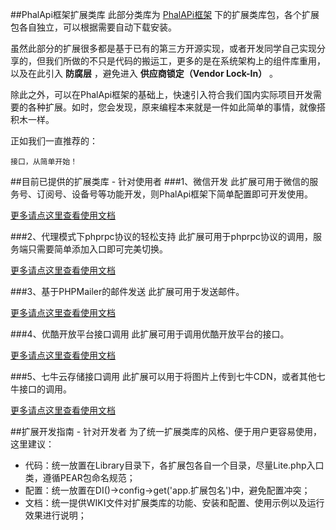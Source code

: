 ##PhalApi框架扩展类库
此部分类库为 [PhalAPi框架](http://git.oschina.net/dogstar/PhalApi) 下的扩展类库包，各个扩展包各自独立，可以根据需要自动下载安装。
  
虽然此部分的扩展很多都是基于已有的第三方开源实现，或者开发同学自己实现分享的，但我们所做的不只是代码的搬运工，更多的是在系统架构上的组件库重用，以及在此引入 **防腐层** ，避免进入 **供应商锁定（Vendor Lock-In）** 。  
  
除此之外，可以在PhalApi框架的基础上，快速引入符合我们国内实际项目开发需要的各种扩展。如时，您会发现，原来编程本来就是一件如此简单的事情，就像搭积木一样。  

  
正如我们一直推荐的：
```
接口，从简单开始！
```
  
##目前已提供的扩展类库 - 针对使用者
###1、微信开发
此扩展可用于微信的服务号、订阅号、设备号等功能开发，则PhalApi框架下简单配置即可开发使用。  

 [更多请点这里查看使用文档](http://git.oschina.net/dogstar/PhalApi/wikis/%5B3.1%5D-%E6%89%A9%E5%B1%95%E7%B1%BB%E5%BA%93%EF%BC%9A%E5%BE%AE%E4%BF%A1%E5%BC%80%E5%8F%91)
 
###2、代理模式下phprpc协议的轻松支持
此扩展可用于phprpc协议的调用，服务端只需要简单添加入口即可完美切换。  
  
 [更多请点这里查看使用文档](http://git.oschina.net/dogstar/PhalApi/wikis/%5B3.2%5D-%E6%89%A9%E5%B1%95%E7%B1%BB%E5%BA%93%EF%BC%9A%E4%BB%A3%E7%90%86%E6%A8%A1%E5%BC%8F%E4%B8%8Bphprpc%E5%8D%8F%E8%AE%AE%E7%9A%84%E8%BD%BB%E6%9D%BE%E6%94%AF%E6%8C%81)
   
###3、基于PHPMailer的邮件发送
 此扩展可用于发送邮件。  
 
  [更多请点这里查看使用文档](http://git.oschina.net/dogstar/PhalApi/wikis/%5B3.3%5D-%E6%89%A9%E5%B1%95%E7%B1%BB%E5%BA%93%EF%BC%9A%E5%9F%BA%E4%BA%8EPHPMailer%E7%9A%84%E9%82%AE%E4%BB%B6%E5%8F%91%E9%80%81)  
  
    
###4、优酷开放平台接口调用
此扩展可用于调用优酷开放平台的接口。
  
  [更多请点这里查看使用文档](http://git.oschina.net/dogstar/PhalApi/wikis/%5B3.4%5D-%E6%89%A9%E5%B1%95%E7%B1%BB%E5%BA%93%EF%BC%9A%E4%BC%98%E9%85%B7%E5%BC%80%E6%94%BE%E5%B9%B3%E5%8F%B0%E6%8E%A5%E5%8F%A3%E8%B0%83%E7%94%A8)  
  
    
###5、七牛云存储接口调用
此扩展可以用于将图片上传到七牛CDN，或者其他七牛接口的调用。  
  
  [更多请点这里查看使用文档](http://git.oschina.net/dogstar/PhalApi/wikis/%5B3.5%5D-%E6%89%A9%E5%B1%95%E7%B1%BB%E5%BA%93%EF%BC%9A%E4%B8%83%E7%89%9B%E4%BA%91%E5%AD%98%E5%82%A8%E6%8E%A5%E5%8F%A3%E8%B0%83%E7%94%A8)


##扩展开发指南 - 针对开发者
为了统一扩展类库的风格、便于用户更容易使用，这里建议：  

 + 代码：统一放置在Library目录下，各扩展包各自一个目录，尽量Lite.php入口类，遵循PEAR包命名规范；
 + 配置：统一放置在DI()->config->get('app.扩展包名')中，避免配置冲突；
 + 文档：统一提供WIKI文件对扩展类库的功能、安装和配置、使用示例以及运行效果进行说明；